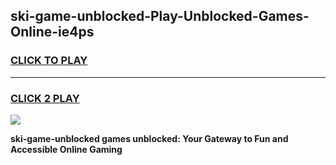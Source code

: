 
## ski-game-unblocked-Play-Unblocked-Games-Online-ie4ps
<h3>
<a href="https://premium76.site?title=ski-game-unblocked&ref=25A">CLICK TO PLAY</a></h3>
<hr>

<h3>
<a href="https://premium76.site?title=ski-game-unblocked&ref=25A">CLICK 2 PLAY</a>
  
</h3>

<a href="https://premium76.site?title=ski-game-unblocked&ref=25A"><img src="https://clearcache.store/games.png"></a>


**ski-game-unblocked games unblocked: Your Gateway to Fun and Accessible Online Gaming**
